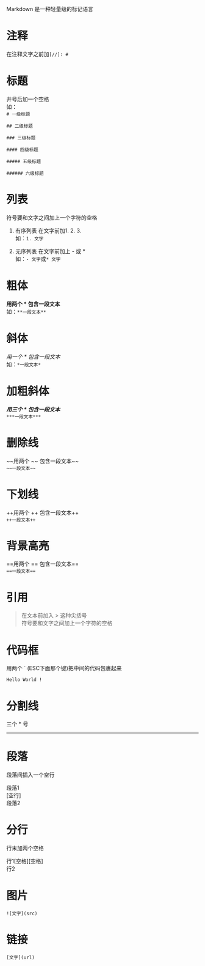 Markdown 是一种轻量级的标记语言

# 注释
在注释文字之前加`[//]: # `  

[//]: # (哈哈我是最强注释，不会在浏览器中显示。)  

[^_^]: # (哈哈我是最萌注释，不会在浏览器中显示。)  

[//]: <> (哈哈我是注释，不会在浏览器中显示。)  

[comment]: <> (哈哈我是注释，不会在浏览器中显示。)  
 
# 标题
井号后加一个空格   
如：  
`# 一级标题`

`## 二级标题`

`### 三级标题`

`#### 四级标题`

`##### 五级标题`

`###### 六级标题`


# 列表
符号要和文字之间加上一个字符的空格  

1. 有序列表
在文字前加1. 2. 3.   
如：`1. 文字`

2. 无序列表
在文字前加上 - 或 *   
如：`- 文字`或`* 文字`

# 粗体
**用两个 \* 包含一段文本**   
如：`**一段文本**`

# 斜体
*用一个 \* 包含一段文本*   
如：`*一段文本*`

# 加粗斜体
***用三个 \* 包含一段文本***  
`***一段文本***`

# 删除线
~~用两个 \~~ 包含一段文本~~  
`~~一段文本~~`

# 下划线
++用两个 \++ 包含一段文本++  
`++一段文本++`

# 背景高亮
==用两个 \== 包含一段文本==  
`==一段文本==`

# 引用
> 在文本前加入 > 这种尖括号    
> 符号要和文字之间加上一个字符的空格   

# 代码框
用两个 ` (ESC下面那个键)把中间的代码包裹起来

`Hello World !`

# 分割线
三个 * 号
***

# 段落
段落间插入一个空行

段落1  
[空行]  
段落2  

# 分行
行末加两个空格

行1[空格][空格]  
行2

# 图片
`![文字](src)`  

# 链接
`[文字](url)`  

